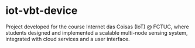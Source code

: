 # iot-vbt-device
Project developed for the course Internet das Coisas (IoT) @ FCTUC, where students designed and implemented a scalable multi-node sensing system, integrated with cloud services and a user interface.
